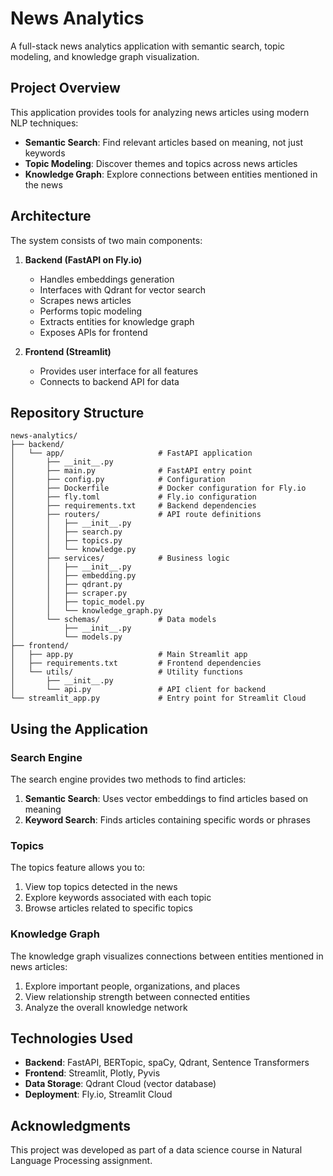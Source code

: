 # News Analytics

A full-stack news analytics application with semantic search, topic modeling, and knowledge graph visualization.

## Project Overview

This application provides tools for analyzing news articles using modern NLP techniques:

- **Semantic Search**: Find relevant articles based on meaning, not just keywords
- **Topic Modeling**: Discover themes and topics across news articles
- **Knowledge Graph**: Explore connections between entities mentioned in the news

## Architecture

The system consists of two main components:

1. **Backend (FastAPI on Fly.io)**
   - Handles embeddings generation
   - Interfaces with Qdrant for vector search
   - Scrapes news articles
   - Performs topic modeling
   - Extracts entities for knowledge graph
   - Exposes APIs for frontend

2. **Frontend (Streamlit)**
   - Provides user interface for all features
   - Connects to backend API for data

## Repository Structure

```
news-analytics/
├── backend/
│   └── app/                     # FastAPI application
│       ├── __init__.py
│       ├── main.py              # FastAPI entry point
│       ├── config.py            # Configuration
│       ├── Dockerfile           # Docker configuration for Fly.io
│       ├── fly.toml             # Fly.io configuration
│       ├── requirements.txt     # Backend dependencies
│       ├── routers/             # API route definitions
│       │   ├── __init__.py
│       │   ├── search.py
│       │   ├── topics.py
│       │   └── knowledge.py
│       ├── services/            # Business logic
│       │   ├── __init__.py
│       │   ├── embedding.py
│       │   ├── qdrant.py
│       │   ├── scraper.py
│       │   ├── topic_model.py
│       │   └── knowledge_graph.py
│       └── schemas/             # Data models
│           ├── __init__.py
│           └── models.py
├── frontend/
│   ├── app.py                   # Main Streamlit app
│   ├── requirements.txt         # Frontend dependencies
│   └── utils/                   # Utility functions
│       ├── __init__.py
│       └── api.py               # API client for backend
└── streamlit_app.py             # Entry point for Streamlit Cloud
```

## Using the Application

### Search Engine

The search engine provides two methods to find articles:

1. **Semantic Search**: Uses vector embeddings to find articles based on meaning
2. **Keyword Search**: Finds articles containing specific words or phrases

### Topics

The topics feature allows you to:

1. View top topics detected in the news
2. Explore keywords associated with each topic
3. Browse articles related to specific topics

### Knowledge Graph

The knowledge graph visualizes connections between entities mentioned in news articles:

1. Explore important people, organizations, and places
2. View relationship strength between connected entities
3. Analyze the overall knowledge network

## Technologies Used

- **Backend**: FastAPI, BERTopic, spaCy, Qdrant, Sentence Transformers
- **Frontend**: Streamlit, Plotly, Pyvis
- **Data Storage**: Qdrant Cloud (vector database)
- **Deployment**: Fly.io, Streamlit Cloud

## Acknowledgments

This project was developed as part of a data science course in Natural Language Processing assignment.
